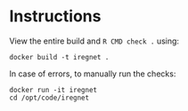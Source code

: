 # Instructions
View the entire build and `R CMD check .` using:
```
docker build -t iregnet .
```

In case of errors, to manually run the checks:
```
docker run -it iregnet
cd /opt/code/iregnet
```
